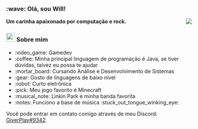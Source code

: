 <h3> :wave: Olá, sou Will! </h3>
<strong>Um carinha apaixonado por computação e rock.</strong>

<img align="right" src="https://stats.giverplay.me/api/top-langs?hide=html,css,handlebars,scss,makefile&compact&langs_count=10&theme=tokyonight&custom_title=Linguagens mais utilizadas">

<h3><img src="https://cdn.discordapp.com/emojis/865689377111801897.png?v=1" width=24 height=24> Sobre mim</h3>

<ul>
  <li> :video_game: Gamedev </li>
  <li> :coffee: Minha principal linguagem de programação é Java, se tiver dúvidas, talvez eu possa te ajudar</li>
  <li> :mortar_board: Cursando Análise e Desenvolvimento de Sistemas
  <li> :gear: Gosto de linguagens de baixo nível</li>
  <li> :robot: Curto eletrônica</li>
  <li> :pick: Meu jogo favorito é Minecraft</li>
  <li> :musical_note: Linkin Park é minha banda favorita
  <li> :notes: Funciono a base de música :stuck_out_tongue_winking_eye:</li>
</ul>

Você pode entrar em contato comigo através de meu Discord: <a href="https://discord.com/users/387674761746186260">GiverPlay#9342</a>.
